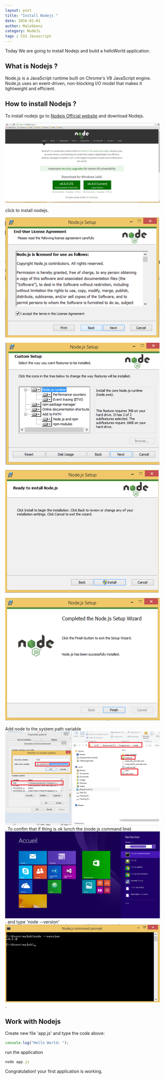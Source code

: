 ```yaml
---
layout: post
title: "Install Nodejs "
date: 2016-01-01
author: Malekbenz
category: NodeJs
tags : CSS Javascript
---
```

Today We are going to install Nodejs and build a helloWorld application.

## What is Nodejs ? 
Node.js is a JavaScript runtime built on Chrome's V8 JavaScript engine. Node.js uses an event-driven, non-blocking I/O model that makes it lightweight and efficient.

## How to install Nodejs ?
To install nodejs go to [Nodejs Official website](https://nodejs.org/) and download Nodejs.

![Node js website](/images/nodejs/nodejswebsite.png)


click to install nodejs.

![click next](/images/nodejs/nodejsfs01.png)

![Next](/images/nodejs/nodejsfs02.png)

![Install](/images/nodejs/nodejsfs03.png)

![Finish](/images/nodejs/nodejsfs04.png)

Add node to the system path variable  ![Path](/images/nodejs/nodejsfs05.png).
To confim that if thing is ok lunch the (node js command line) ![CMD](/images/nodejs/nodejsfs06.01.png). and type 'node --version' ![CMD](/images/nodejs/nodejsfs06.png). 

## Work with Nodejs 
    
Create new file 'app.js' and type the code above:  

```javascript
console.log("Hello World: ");
```
run the application 
```javascript
node app.js
```
Congratulation! your first application is working.



